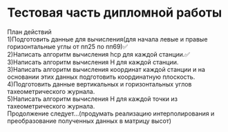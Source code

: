 # Тестовая часть дипломной работы
План действий  
1)Подготовить данные для вычисления(для начала левые и правые горизонтальные углы от пп25 по пп69)✅  
2)Написать алгоритм вычисления hср для каждой станции.✅  
3)Написать алгоритм вычисления H для каждой станции.  
3)Написать алгоритм вычисления координат каждой станции и на основании этих данных подготовить координатную плоскость.  
4)Подготовить данные вертикальных и горизонтальных углов тахеометрического журнала.  
5)Написать алгоритм вычисления H для каждой точки из тахеометрического журнала.  
Продолжение следует...(продумать реализацию интерполирования и преобразование полученных данных в матрицу высот)  
